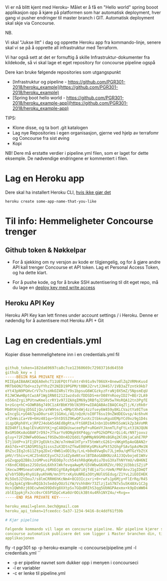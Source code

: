 Vi er nå blitt kjent med Heroku- Målet er å få en "Hello world" spring booot applikasjon opp å kjøre
på platformen som har automatisk deployment, hver gang vi pusher endringer til master branch i GIT. Automatisk deployment skal skje via Concourse.

NB.

Vi skal "Jukse litt" i dag og opprette Heroku app fra kommando-linje, senere skal vi se på å opprette all infrastruktur med Terraform.

Vi har også sett at det er fornuftig å skille Infrastruktur-dokumenter fra kildekode, så vi skal lage et eget
repository for concourse pipeline ogspå

Dere kan bruke følgende repositories som utgangspunkt

* [Infrastruktur og pipeline - https://github.com/PGR301-2018/heroku_example](https://github.com/PGR301-2018/heroku_example)  
* [Spring boot hello world - https://github.com/PGR301-2018/heroku_example-app](https://github.com/PGR301-2018/heroku_example-app)

TIPS:

* Klone disse, og ta bort .git katalogen
* Lag nye Repositories i egen organisasjon, gjerne ved hjelp av terrafomr og Concourse fra sist øving
* Kopi

 NB! Dere må erstatte verdier i pipeline.yml filen, som er laget for dette eksemple. De nødvendige endringene er kommentert i
 filen.

# Lag en Heroku app

Dere skal ha installert Heroku CLI, [hvis ikke gjør det](https://devcenter.heroku.com/articles/heroku-cli)

```
heroku create some-app-name-that-you-like
```

# Til info: Hemmeligheter Concourse trenger

## Github token & Nøkkelpar

* For å sjekking om ny versjon av kode er tilgjengelig, og for å gjøre andre API kall trenger Concourse et API token. Lag et Personal Access Token, og ha dette klart.

 * For å pushe kode, og for å bruke SSH autentisering til dit eget repo, må du lage en [deploy key med write access](https://developer.github.com/v3/guides/managing-deploy-keys/) 

## Heroku API Key

Heroku API Key kan lett finnes under account settings / i Heroku. Denne er nødendig for å autentisere mot Heroku API + Git

# Lag en credentials.yml

Kopier disse hemmelighetene inn i en credentials.yml fil

```yaml

github_token=182da69697ca8c7ce12360669c72983716d64550
github_key = |
-----BEGIN RSA PRIVATE KEY-----
MIIEpAIBAAKCAQEA0ehcT11UEPQtffohtr4h91u9v706UX+8newdlZq2VRMnKusd
MRTb6ONJfbd+xz3yYYhzZY2NID19PGPM/t0BKJZrvtJJH4S7/1VB3aZTzntk9kb7
oYt43pN9PGHvCrV7o7ssHkOZ4RslY9s1bpsuG6WCGzkyzFraNj0X5mZ/5NpsmEqU
R1JWCWwHBptCwzAF1Wg1RN012121wzdsdcfDDSDS+mrO08YnRooyID27+BEr2LA9
n556nZrgi3PUtnwKmelcrRY1v97JZAXqIM69y3RBfqJISRV5w7HsRQA12tn3PgfE
b+zGcq+hC+GOWR86g749C1zAYBbKY9blN3R9+wIDAQABAoIBAQC4qZlj/K/zRk0r
Mb0tHjGVgjD5GIjQn/aYW9te/L+BMptXh4Wj4zzfsey6W459y8KLCVaztYa9ITsm
wIncgSL+yO467paD0urs4t1SGHxL/4Q/oQzH/oI0FT6su19nZWdDEGvsp/4c6hvH
sFZeWsiCa+V8+6Hz481qv+5htDS5Z9KwQPJunXcItbknuKguUEMpYCd9xz9g1D4s
iLqpQRph8YLxjRPZJ4obA5dAEdBgRta/FtG8RIb4Jnbn1Ds6MH5SoWikZp3AVoMR
BZO4RflL9aplEVuKUVtKj+gC48QkUswceePpF+uRGmVYJknmTLFqFtLxt31NJQUN
BxGMS0KxAoGBAPJrD9J+JTkarYo9DNgk9XP4qg/rePG2kDPKzrQii4LrN97joxvz
gluy+72FZ0WFw0OGwwif0SDw3On4D2QddifgWMNpN9GM0sBGRq2Kl0kjaCahE7RP
57j1UdP+x1FIjDYJgEUkts2W/o7nHmAlHTyrxT5tmWtcG261+sNKgH5pAoGBAN2r
AkG7dx+4Y2ADSMSSg3isssZuX3DtnZfkwE00hKyGMskaPkt52GhgFSAvSpAsMm1N
8hZscIEq2c611Ztpq2DxCr0W61xOD19y/LnL+b0e8VwqDu7JLjm9a/qMTGzYbZtX
pHV/r5hiv+LHC25n6UCEyxCh2JidZyAeNtxxlBTDAoGABKNzzA1J3QvbojeE1WXv
pGZvqppQ2B8sJzGMPvoiPUEO8p7cch54shR8qKWy0iu7DsG3XaThNYYmU/vBH6NI
rX6ndCXBQas2JSOzGoL6XhXlWkfevqaAwpM/G5VWbwG6XRZVc/092jU3bbiSZjiP
lKecwJMMSneatsWYpL/6MXECgYEAy04pB7i0jTdEja71crUeN/PNFAnvJ1gIDmQT
q7vbY5DBy4hyUi8yuKhHN/mn3YtrxKyUuNREa3OtyNUlUSEdug/Z1YvL2iEOIHEK
Mi5Oo5JZtDou7/s8lmCRRH6hKcNm4+8CO3Iczxri+0+rwFs1p6Mjy+FlErRq/R45
Gv5g3pkCgYBnvRQ1b3s5eddyOUz5iYW/Vshh8Hr73ZlzjIaS7N7x5u5K48Xv1C2g
Hcn1QWh0zj69EcwhmG99DdVg8XXtpSv7GQoBRIhS3qg5UbNGPAexmx+k9pDsWW04
zblEIppkjFxJcc0srC65PSDpCvKa6UrOOik3Bt4u4Rh1NYZ4u/+Rvg==
-----END RSA PRIVATE KEY-----

heroku_email=glenn.bech@gmail.com
heroku_api_token=1fceedcc-5a37-1234-9416-8c4ddf61f59b

# Kjør pipeline

Følgende kommando vil lage en concourse pipeline. Når pipeline kjører så vil
concourse automatisk publisere det som ligger i Master branchen din, til heroku
applikasjonen

```
fly -t pgr301 sp  -p heroku-example -c concourse/pipeline.yml -l credentials.yml
``
* -p er pipeline navnet som dukker opp i menyen i concourseci
* -l er variabler
* -c er lenke til pipeline.yml

